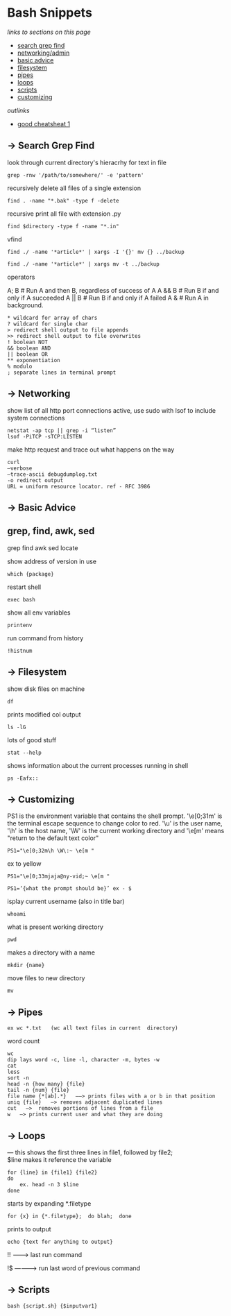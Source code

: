 # Bash Snippets

*links to sections on this page*

- [search grep find](#searchgrepfind)
- [networking/admin](#networking)
- [basic advice](#basicadvice)
- [filesystem](#filesystem)
- [pipes](#pipes)
- [loops](#loops)
- [scripts](#scripts)
- [customizing](#customizing)

*outlinks*

- [good cheatsheat 1](#https://github.com/LeCoupa/awesome-cheatsheets/blob/master/languages/bash.sh)
## -> Search Grep Find

look through current directory's hieracrhy for text in file

	grep -rnw '/path/to/somewhere/' -e 'pattern'

recursively delete all files of a single extension

	find . -name "*.bak" -type f -delete

recursive print all file with extension .py

	find $directory -type f -name "*.in"
vfind 
	
	find ./ -name '*article*' | xargs -I '{}' mv {} ../backup

	find ./ -name '*article*' | xargs mv -t ../backup

operators

A; B    # Run A and then B, regardless of success of A
A && B  # Run B if and only if A succeeded
A || B  # Run B if and only if A failed
A &     # Run A in background.

	* wildcard for array of chars
	? wildcard for single char
	> redirect shell output to file appends
	>> redirect shell output to file overwrites
	! boolean NOT 
	&& boolean AND 
	|| boolean OR
	** exponentiation
	% modulo
	; separate lines in terminal prompt

## -> Networking

show list of all http port connections active, use sudo with lsof to include system connections

	netstat -ap tcp || grep -i “listen”
	lsof -PiTCP -sTCP:LISTEN

make http request and trace out what happens on the way

	curl 
	—verbose 
	—trace-ascii debugdumplog.txt   
	-o redirect output
	URL = uniform resource locator. ref - RFC 3986

## -> Basic Advice

## grep, find, awk, sed

grep
find
awk
sed
locate

show address of version in use

	which {package}

restart shell

	exec bash

show all env variables

	printenv

run command from history

	!histnum

## -> Filesystem

show disk files on machine

	df

prints modified col output

	ls -lG

lots of good stuff

	stat --help

shows information about the current processes running in shell

	ps -Eafx::

## -> Customizing

PS1 is the environment variable that contains the shell prompt. '\e[0;31m' is the terminal escape sequence to change color to red. '\u' is the user name, '\h' is the host name, '\W' is the current working directory and '\e[m' means "return to the default text color"

	PS1="\e[0;32m\h \W\:~ \e[m "  

ex to yellow

	PS1="\e[0;33mjaja@ny-vid;~ \e[m "

	PS1=‘{what the prompt should be}’ ex - $

isplay current username (also in title bar)

	whoami

what is present working directory

	pwd

makes a directory with a name

	mkdir {name}

move files to new directory

	mv

## -> Pipes

	ex wc *.txt   (wc all text files in current  directory)

word count

	wc
	dip lays word -c, line -l, character -m, bytes -w
	cat 
	less
	sort -n
	head -n {how many} {file}
	tail -n {num} {file}
	file name {*[ab].*}   ——> prints files with a or b in that position
	uniq {file}   —> removes adjacent duplicated lines
	cut   —>  removes portions of lines from a file
	w   —> prints current user and what they are doing

## -> Loops

— this shows the first three lines in file1, followed by file2;  
$line makes it reference the variable

	for {line} in {file1} {file2}
	do
		ex. head -n 3 $line
	done

starts by expanding *.filetype
	
	for {x} in {*.filetype};  do blah;  done

prints to output

	echo {text for anything to output}

!!   ———> last run command

!$  ————> run last word of previous command

## -> Scripts

	bash {script.sh} {$inputvar1}
